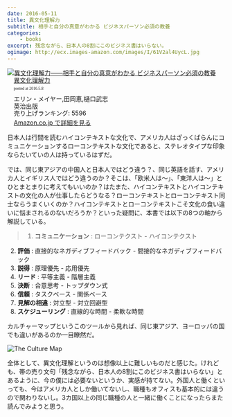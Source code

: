 ```yaml
---
date: 2016-05-11
title: 異文化理解力
subtitle: 相手と自分の真意がわかる ビジネスパーソン必須の教養
categories: 
    - books
excerpt: 残念ながら、日本人の8割にこのビジネス書はいらない。
ogimage: http://ecx.images-amazon.com/images/I/61V2al4UycL.jpg
---
```


<div class="azlink-box"><div class="azlink-image" style="float:left"><a href="http://www.amazon.co.jp/exec/obidos/ASIN/4862762085/warikiru-22/ref=nosim/" name="azlinklink" target="_blank"><img src="http://ecx.images-amazon.com/images/I/61V2al4UycL._SL160_.jpg" alt="異文化理解力――相手と自分の真意がわかる ビジネスパーソン必須の教養" style="border:none" /></a></div><div class="azlink-info" style="float:left;margin-left:15px;line-height:120%"><div class="azlink-name" style="margin-bottom:10px;line-height:120%"><a href="http://www.amazon.co.jp/exec/obidos/ASIN/4862762085/warikiru-22/ref=nosim/" name="azlinklink" target="_blank">異文化理解力</a><div class="azlink-powered-date" style="font-size:7pt;margin-top:5px;font-family:verdana;line-height:120%">posted at 2016.5.8</div></div><div class="azlink-detail">エリン・メイヤー,田岡恵,樋口武志<br />英治出版<br />売り上げランキング: 5596<br /></div><div class="azlink-link" style="margin-top:5px"><a href="http://www.amazon.co.jp/exec/obidos/ASIN/4862762085/warikiru-22/ref=nosim/" target="_blank">Amazon.co.jp で詳細を見る</a></div></div><div class="azlink-footer" style="clear:left"></div></div>


日本人は行間を読むハイコンテキストな文化で、アメリカ人はざっくばらんにコミュニケーションするローコンテキストな文化であると、ステレオタイプな印象ならたいていの人は持っているはずだ。

では、同じ東アジアの中国人と日本人ではどう違う？、同じ英語を話す、アメリカ人とイギリス人ではどう違うのか？そこは、「欧米人は〜」、「東洋人は〜」とひとまとまりに考えてもいいのか？はたまた、ハイコンテキストとハイコンテキストの文化の人が仕事したらどうなる？ローコンテキストとローコンテキスト同士ならうまくいくのか？ハイコンテキストとローコンテキストこそ文化の食い違いに悩まされるのないだろうか？といった疑問に、本書では以下の8つの軸から解説している。


> 1. **コミュニケーション** : ローコンテクスト - ハイコンテクスト
2. **評価** : 直接的なネガディブフィードバック - 間接的なネガディブフィードバック
3. **説得** : 原理優先 - 応用優先
4. **リード** : 平等主義 - 階層主義
5. **決断** : 合意思考 - トップダウン式
6. **信頼** : タスクベース - 関係ベース
7. **見解の相違** : 対立型 - 対立回避型
8. **スケジューリング** : 直線的な時間 - 柔軟な時間

カルチャーマップというこのツールから見れば、同じ東アジア、ヨーロッパの国でも違いがあるのか一目瞭然だ。

![The Culture Map](/mol/images/2016/0511-00.png)

全体として、異文化理解というのは想像以上に難しいものだと感じた。けれども、帯の売り文句「残念ながら、日本人の8割にこのビジネス書はいらない」とあるように、今の僕には必要ないというか、実感が持てない。外国人と働くといっても、今はアメリカ人としか働いてないし、職種もオフィスも基本的には違うので関わりないし。3カ国以上の同じ職種の人と一緒に働くことになったらまた読んでみようと思う。